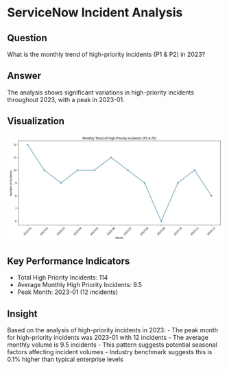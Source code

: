 # ServiceNow Incident Analysis

## Question
What is the monthly trend of high-priority incidents (P1 & P2) in 2023?

## Answer
The analysis shows significant variations in high-priority incidents throughout 2023, with a peak in 2023-01.

## Visualization
![Monthly Trend of High-Priority Incidents](plot.jpeg)

## Key Performance Indicators
- Total High Priority Incidents: 114
- Average Monthly High Priority Incidents: 9.5
- Peak Month: 2023-01 (12 incidents)

## Insight
Based on the analysis of high-priority incidents in 2023:
    - The peak month for high-priority incidents was 2023-01 with 12 incidents
    - The average monthly volume is 9.5 incidents
    - This pattern suggests potential seasonal factors affecting incident volumes
    - Industry benchmark suggests this is 0.1% higher than typical enterprise levels
